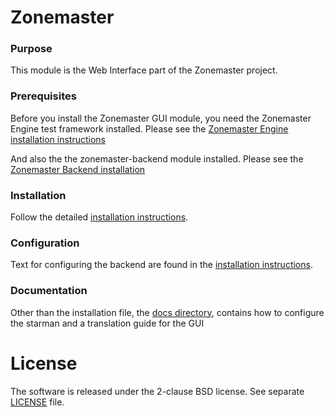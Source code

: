 Zonemaster
==========

### Purpose
This module is the Web Interface part of the Zonemaster project. 

### Prerequisites
Before you install the Zonemaster GUI module, you need the
Zonemaster Engine test framework installed. Please see the
[Zonemaster Engine installation instructions](https://github.com/dotse/zonemaster-engine/blob/master/docs/installation.md)

And also the the zonemaster-backend module installed. Please see the [Zonemaster
Backend installation](https://github.com/dotse/zonemaster-backend/blob/master/docs/installation.md)

### Installation

Follow the detailed [installation instructions](docs/installation.md).

### Configuration 

Text for configuring the backend are found in the [installation
instructions](docs/installation.md).

### Documentation

Other than the installation file, the [docs directory](docs/), contains how to
configure the starman and a translation guide for the GUI

License
=======

The software is released under the 2-clause BSD license. See separate
[LICENSE](LICENSE) file.

